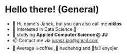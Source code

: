 # Hello there! (General)
- 👋 Hi, name's Janek, but you can also call me **niklos**
- 👀 Interested in Data Science 🐍
- 🧮 studying **Applied Computer Science @ JU**
- 📫 Contact me via jurasz.jan@gmail.com
- 🚀 Average ☕coffee ,🦔 hedhehog and 🍂fall enyojer
<!---


--->

